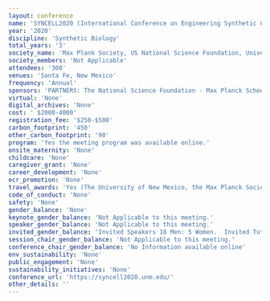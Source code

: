 ```yaml
---
layout: conference 
name: 'SYNCELL2020 (International Conference on Engineering Synthetic Cells and Organelles)'
year: '2020'
discipline: 'Synthetic Biology'
total_years: '3'
society_name: 'Max Plank Society, US National Science Foundation, University of New Mexico, Los Alamos National Laboratory Center for Non-Linear Studies, the New Mexico Consortium'
society_members: 'Not Applicable'
attendees: '300'
venues: 'Santa Fe, New Mexico'
frequency: 'Annual'
sponsors: 'PARTNERS: The National Science Foundation - Max Planck School Matter to Life - The University of New Mexico - New Mexico Consortium - Los Alamos National Laboratories SynCell2020 is funded by the National Science Foundation (NSF) award #CBET-1841170. Any opinions, findings or recommendations expressed in this material are those of the author(s) and do not necessarily reflect the views of our sponsors. '
virtual: 'None'
digital_archives: 'None'
cost: ' $2000-4000'
registration_fee: '$250-$500'
carbon_footprint: '450'
other_carbon_footprint: '90'
program: 'Yes the meeting program was available online.'
onsite_maternity: 'None'
childcare: 'None'
caregiver_grant: 'None'
career_development: 'None'
ecr_promotion: 'None'
travel_awards: 'Yes (The University of New Mexico, the Max Planck Society and the International Conference on Engineering Synthetic Cells and Organelles is pleased to announce sponsored support for student/postdoc travel to the conference from: Los Alamos National Laboratory Center for Non-Linear Studies,     Max Planck School Matter to Life,     National Science Foundation, and     New Mexico Consortium.     Students and postdoctoral fellows from US institutions, US students at non-US institutions and international students at non-US institutions are eligible to apply.  Priority for available funds will be given to students who (a) present a contributed talk or poster at the conference (Call for Abstracts), (b) are from underrepresented groups, such as women, minorities or persons with disabilities, and (c) are from resource-limited research groups but show serious intent and interest in the field. '
code_of_conduct: 'None'
safety: 'None'
gender_balance: 'None'
keynote_gender_balance: 'Not Applicable to this meeting.'
speaker_gender_balance: 'Not Applicable to this meeting.'
invited_gender_balance: 'Invited Speakers 18 Men: 5 Women.  Invited Tutorial Speakers: 5 Men: 2 Women'
session_chair_gender_balance: 'Not Applicable to this meeting.'
conference_chair_gender_balance: 'No Information available online'
env_sustainability: 'None'
public_engagement: 'None'
sustainability_initiatives: 'None'
conference_url: 'https://syncell2020.unm.edu/'
other_details: ''
---
```

